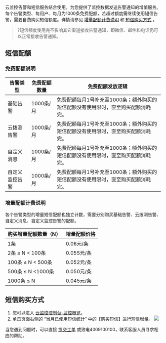 云监控告警和短信服务结合使用，为您提供了监控数据发送告警通知的增值服务。每个告警类型、每用户、每月为1000条免费配额，若超过额度需继续使用短信告警，需要自费购买短信额度。详情请参见 [增量配额计费说明](#step1) 和 [短信购买方式](#step2)  。
>?短信额度使用完不影响其它渠道接收告警通知，即微信、邮件和电话仍可以正常接收告警通知。

## 短信配额

### 免费配额说明

| 告警类型       | 免费配额数量 | 免费配额发放逻辑                                             |
| -------------- | ------------ | ------------------------------------------------------------ |
| 基础告警       | 1000条/月    | 免费配额每月1号补充至1000条；额外购买的短信配额没有使用限时，直至购买配额消耗完。 |
| 云拨测告警     | 1000条/月    | 免费配额每月1号补充至1000条；额外购买的短信配额没有使用限时，直至购买配额消耗完。 |
| 自定义消息     | 1000条/月    | 免费配额每月1号补充至1000条；额外购买的短信配额没有使用限时，直至购买配额消耗完。 |
| 自定义监控告警 | 1000条/月    | 免费配额每月1号补充至1000条；额外购买的短信配额没有使用限时，直至购买配额消耗完。 |

### 增量配额计费说明[](id:step1)

各个告警类型的增量短信配额也独立计数，需要分别购买基础告警、云拨测告警、自定义消息、自定义监控告警的配额。

| 购买增量配额数量（N） | 增量配额价格 |
| ---------------- | ------------ |
| 1条           | 0.06元/条  |
| 2条 ≤ N < 100条         | 0.055元/条   |
| 100条 ≤ N < 500条   | 0.052元/条   |
| 500条 ≤ N <1000条  | 0.050元/条   |
| 1000条 ≤ N         | 0.045元/条   |


## 短信购买方式[](id:step2)
1. 您可以进入 [云监控控制台-监控概览](https://console.cloud.tencent.com/monitor/overview)。
2. 单击页面右侧的 “当月已使用短信统计” 中的【购买短信】进行短信增量。
![](https://main.qcloudimg.com/raw/cb3bbb4c3813a9e1f75c4fb451d979fa.png)

当您遇到问题时，可以直接 [提交工单](https://console.cloud.tencent.com/workorder/category) 或致电4009100100，联系客服人员寻求相应的帮助。

